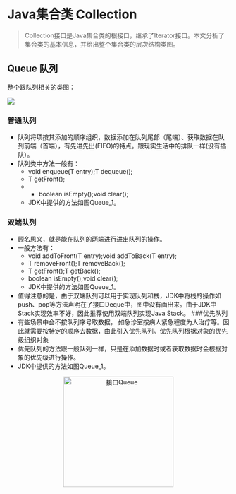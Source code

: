 # Java集合类 Collection
> Collection接口是Java集合类的根接口，继承了Iterator接口。本文分析了集合类的基本信息，并给出整个集合类的层次结构类图。
## Queue 队列
整个跟队列相关的类图：

![](https://i.imgur.com/kn0Gduv.png)
### 普通队列
* 队列将项按其添加的顺序组织，数据添加在队列尾部（尾端）、获取数据在队列前端（首端），有先进先出(FIFO)的特点。跟现实生活中的排队一样(没有插队）。
* 队列类中方法一般有：
	* void enqueue(T entry);T dequeue();
	* T getFront();
	* * boolean isEmpty();void clear();
	* JDK中提供的方法如图Queue_1。
### 双端队列
* 顾名思义，就是能在队列的两端进行进出队列的操作。
* 一般方法有：
	* void addToFront(T entry);void addToBack(T entry);
	* T removeFront();T removeBack();
	* T getFront();T getBack();
	* boolean isEmpty();void clear();
	* JDK中提供的方法如图Queue_1。
* 值得注意的是，由于双端队列可以用于实现队列和栈，JDK中将栈的操作如push、pop等方法声明在了接口Deque中，图中没有画出来。由于JDK中Stack实现效率不好，因此推荐使用双端队列实现Java Stack。
###优先队列
* 有些场景中会不按队列序号取数据， 如急诊室按病人紧急程度为人治疗等。因此就需要按特定的顺序去数据，由此引入优先队列。优先队列根据对象的优先级组织对象
* 优先队列的方法跟一般队列一样，只是在添加数据时或者获取数据时会根据对象的优先级进行操作。
* JDK中提供的方法如图Queue_1。
<div align="center">
<img src="https://i.imgur.com/CjgX951.png" height="250px" alt="接口Queue" >
<title
</div>
## List
###